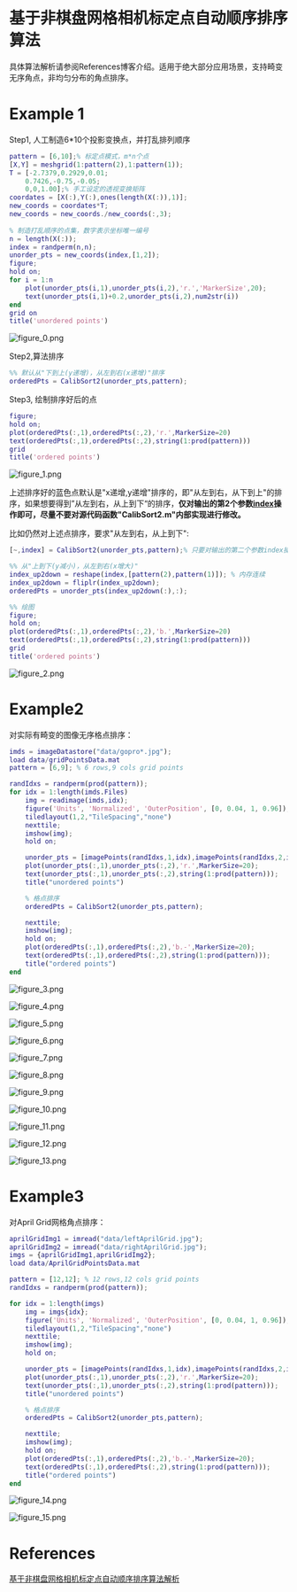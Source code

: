 
# 基于非棋盘网格相机标定点自动顺序排序算法

具体算法解析请参阅References博客介绍。适用于绝大部分应用场景，支持畸变无序角点，非均匀分布的角点排序。

# Example 1

Step1, 人工制造6\*10个投影变换点，并打乱排列顺序

```matlab
pattern = [6,10];% 标定点模式，m*n个点
[X,Y] = meshgrid(1:pattern(2),1:pattern(1));
T = [-2.7379,0.2929,0.01;
    0.7426,-0.75,-0.05;
    0,0,1.00];% 手工设定的透视变换矩阵
coordates = [X(:),Y(:),ones(length(X(:)),1)];
new_coords = coordates*T;
new_coords = new_coords./new_coords(:,3);
 
% 制造打乱顺序的点集，数字表示坐标唯一编号
n = length(X(:));
index = randperm(n,n);
unorder_pts = new_coords(index,[1,2]);
figure;
hold on;
for i = 1:n
    plot(unorder_pts(i,1),unorder_pts(i,2),'r.','MarkerSize',20);
    text(unorder_pts(i,1)+0.2,unorder_pts(i,2),num2str(i))
end
grid on
title('unordered points')
```

![figure_0.png](README_media/figure_0.png)

Step2,算法排序

```matlab
%% 默认从"下到上(y递增)，从左到右(x递增)"排序
orderedPts = CalibSort2(unorder_pts,pattern);
```

Step3, 绘制排序好后的点

```matlab
figure;
hold on;
plot(orderedPts(:,1),orderedPts(:,2),'r.',MarkerSize=20)
text(orderedPts(:,1),orderedPts(:,2),string(1:prod(pattern)))
grid
title('ordered points')     
```

![figure_1.png](README_media/figure_1.png)

上述排序好的蓝色点默认是"x递增,y递增"排序的，即"从左到右，从下到上"的排序，如果想要得到”从左到右，从上到下“的排序，**仅对输出的第2个参数**[**index**](./CalibSort2.m)**操作即可，尽量不要对源代码函数"CalibSort2.m"内部实现进行修改。**

比如仍然对上述点排序，要求"从左到右，从上到下":

```matlab
[~,index] = CalibSort2(unorder_pts,pattern);% 只要对输出的第二个参数index操作即可

%% 从"上到下(y减小)，从左到右(x增大)"
index_up2down = reshape(index,[pattern(2),pattern(1)]); % 内存连续
index_up2down = fliplr(index_up2down);
orderedPts = unorder_pts(index_up2down(:),:);

%% 绘图
figure;
hold on;
plot(orderedPts(:,1),orderedPts(:,2),'b.',MarkerSize=20)
text(orderedPts(:,1),orderedPts(:,2),string(1:prod(pattern)))
grid
title('ordered points') 
```

![figure_2.png](README_media/figure_2.png)

# Example2

对实际有畸变的图像无序格点排序：

```matlab
imds = imageDatastore("data/gopro*.jpg");
load data/gridPointsData.mat
pattern = [6,9]; % 6 rows,9 cols grid points

randIdxs = randperm(prod(pattern));
for idx = 1:length(imds.Files)
    img = readimage(imds,idx);
    figure('Units', 'Normalized', 'OuterPosition', [0, 0.04, 1, 0.96]);
    tiledlayout(1,2,"TileSpacing","none")
    nexttile;
    imshow(img);
    hold on;

    unorder_pts = [imagePoints(randIdxs,1,idx),imagePoints(randIdxs,2,idx)];
    plot(unorder_pts(:,1),unorder_pts(:,2),'r.',MarkerSize=20);
    text(unorder_pts(:,1),unorder_pts(:,2),string(1:prod(pattern)));
    title("unordered points")

    % 格点排序
    orderedPts = CalibSort2(unorder_pts,pattern);

    nexttile;
    imshow(img);
    hold on;
    plot(orderedPts(:,1),orderedPts(:,2),'b.-',MarkerSize=20);
    text(orderedPts(:,1),orderedPts(:,2),string(1:prod(pattern)));
    title("ordered points")
end
```

![figure_3.png](README_media/figure_3.png)

![figure_4.png](README_media/figure_4.png)

![figure_5.png](README_media/figure_5.png)

![figure_6.png](README_media/figure_6.png)

![figure_7.png](README_media/figure_7.png)

![figure_8.png](README_media/figure_8.png)

![figure_9.png](README_media/figure_9.png)

![figure_10.png](README_media/figure_10.png)

![figure_11.png](README_media/figure_11.png)

![figure_12.png](README_media/figure_12.png)

![figure_13.png](README_media/figure_13.png)

# Example3

对April Grid网格角点排序：

```matlab
aprilGridImg1 = imread("data/leftAprilGrid.jpg");
aprilGridImg2 = imread("data/rightAprilGrid.jpg");
imgs = {aprilGridImg1,aprilGridImg2};
load data/AprilGridPointsData.mat

pattern = [12,12]; % 12 rows,12 cols grid points
randIdxs = randperm(prod(pattern));

for idx = 1:length(imgs)
    img = imgs{idx};
    figure('Units', 'Normalized', 'OuterPosition', [0, 0.04, 1, 0.96]);
    tiledlayout(1,2,"TileSpacing","none")
    nexttile;
    imshow(img);
    hold on;

    unorder_pts = [imagePoints(randIdxs,1,idx),imagePoints(randIdxs,2,idx)];
    plot(unorder_pts(:,1),unorder_pts(:,2),'r.',MarkerSize=20);
    text(unorder_pts(:,1),unorder_pts(:,2),string(1:prod(pattern)));
    title("unordered points")

    % 格点排序
    orderedPts = CalibSort2(unorder_pts,pattern);

    nexttile;
    imshow(img);
    hold on;
    plot(orderedPts(:,1),orderedPts(:,2),'b.-',MarkerSize=20);
    text(orderedPts(:,1),orderedPts(:,2),string(1:prod(pattern)));
    title("ordered points")
end
```

![figure_14.png](README_media/figure_14.png)

![figure_15.png](README_media/figure_15.png)

# References

[基于非棋盘网格相机标定点自动顺序排序算法解析](https://blog.csdn.net/cuixing001/article/details/81194145)
